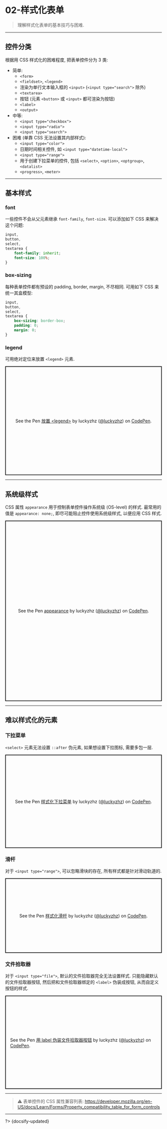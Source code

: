 # 02-样式化表单

> 理解样式化表单的基本技巧与困难.

---

## 控件分类

根据用 CSS 样式化的困难程度, 把表单控件分为 3 类:

- 简单:
  - `<form>`
  - `<fieldset>`, `<legend>`
  - 渲染为单行文本输入框的 `<input>` (`<input type="search">` 除外)
  - `<textarea>`
  - 按钮 (元素 `<button>` 或 `<input>` 都可渲染为按钮)
  - `<label>`
  - `<output>`
- 中等:
  - `<input type="checkbox">`
  - `<input type="radio">`
  - `<input type="search">`
- 困难 (单靠 CSS 无法设置其内部样式):
  - `<input type="color">`
  - 日期时间相关控件, 如 `<input type="datetime-local">`
  - `<input type="range">`
  - 用于创建下拉菜单的控件, 包括 `<select>`, `<option>`, `<optgroup>`, `<datalist>`
  - `<progress>`, `<meter>`

---

## 基本样式

### font

一些控件不会从父元素继承 `font-family`, `font-size`. 可以添加如下 CSS 来解决这个问题:

```css
input,
button,
select,
textarea {
    font-family: inherit;
    font-size: 100%;
}
```

### box-sizing

每种表单控件都有预设的 padding, border, margin, 不尽相同. 可用如下 CSS 来统一其盒模型:

```css
input,
button,
select,
textarea {
    box-sizing: border-box;
    padding: 0;
    margin: 0;
}
```

### legend

可用绝对定位来放置 `<legend>` 元素.

<p class="codepen" data-height="350" data-default-tab="html,result" data-slug-hash="KKYwWBX" data-editable="true" data-user="luckyzhz" style="height: 350px; box-sizing: border-box; display: flex; align-items: center; justify-content: center; border: 2px solid; margin: 1em 0; padding: 1em;">
  <span>See the Pen <a href="https://codepen.io/luckyzhz/pen/KKYwWBX">
  放置 &lt;legend&gt;</a> by luckyzhz (<a href="https://codepen.io/luckyzhz">@luckyzhz</a>)
  on <a href="https://codepen.io">CodePen</a>.</span>
</p>
<script async src="https://cpwebassets.codepen.io/assets/embed/ei.js"></script>

---

## 系统级样式

CSS 属性 `appearance` 用于控制表单控件操作系统级 (OS-level) 的样式. 最常用的值是 `appearance: none;`, 即尽可能阻止控件使用系统级样式, 以便应用 CSS 样式.

<p class="codepen" data-height="580" data-default-tab="html,result" data-slug-hash="GRLgvKa" data-editable="true" data-user="luckyzhz" style="height: 580px; box-sizing: border-box; display: flex; align-items: center; justify-content: center; border: 2px solid; margin: 1em 0; padding: 1em;">
  <span>See the Pen <a href="https://codepen.io/luckyzhz/pen/GRLgvKa">
  appearance</a> by luckyzhz (<a href="https://codepen.io/luckyzhz">@luckyzhz</a>)
  on <a href="https://codepen.io">CodePen</a>.</span>
</p>
<script async src="https://cpwebassets.codepen.io/assets/embed/ei.js"></script>

---

## 难以样式化的元素

### 下拉菜单

`<select>` 元素无法设置 `::after` 伪元素, 如果想设置下拉图标, 需要多包一层.

<p class="codepen" data-height="300" data-default-tab="html,result" data-slug-hash="NWmPazB" data-editable="true" data-user="luckyzhz" style="height: 300px; box-sizing: border-box; display: flex; align-items: center; justify-content: center; border: 2px solid; margin: 1em 0; padding: 1em;">
  <span>See the Pen <a href="https://codepen.io/luckyzhz/pen/NWmPazB">
  样式化下拉菜单</a> by luckyzhz (<a href="https://codepen.io/luckyzhz">@luckyzhz</a>)
  on <a href="https://codepen.io">CodePen</a>.</span>
</p>
<script async src="https://cpwebassets.codepen.io/assets/embed/ei.js"></script>

### 滑杆

对于 `<input type="range">`, 可以忽略滑块的存在, 所有样式都是针对滑动轨道的.

<p class="codepen" data-height="240" data-default-tab="html,result" data-slug-hash="RwONjwx" data-editable="true" data-user="luckyzhz" style="height: 240px; box-sizing: border-box; display: flex; align-items: center; justify-content: center; border: 2px solid; margin: 1em 0; padding: 1em;">
  <span>See the Pen <a href="https://codepen.io/luckyzhz/pen/RwONjwx">
  样式化滑杆</a> by luckyzhz (<a href="https://codepen.io/luckyzhz">@luckyzhz</a>)
  on <a href="https://codepen.io">CodePen</a>.</span>
</p>
<script async src="https://cpwebassets.codepen.io/assets/embed/ei.js"></script>

### 文件拾取器

对于 `<input type="file">`, 默认的文件拾取器完全无法设置样式. 只能隐藏默认的文件拾取器按钮, 然后把和文件拾取器绑定的 `<label>` 伪装成按钮, 从而自定义按钮的样式.

<p class="codepen" data-height="300" data-default-tab="html,result" data-slug-hash="qBwEVam" data-editable="true" data-user="luckyzhz" style="height: 300px; box-sizing: border-box; display: flex; align-items: center; justify-content: center; border: 2px solid; margin: 1em 0; padding: 1em;">
  <span>See the Pen <a href="https://codepen.io/luckyzhz/pen/qBwEVam">
  用 label 伪装文件拾取器按钮</a> by luckyzhz (<a href="https://codepen.io/luckyzhz">@luckyzhz</a>)
  on <a href="https://codepen.io">CodePen</a>.</span>
</p>
<script async src="https://cpwebassets.codepen.io/assets/embed/ei.js"></script>

---

> ⚠️ 表单控件的 CSS 属性兼容列表: <https://developer.mozilla.org/en-US/docs/Learn/Forms/Property_compatibility_table_for_form_controls>



---

?> {docsify-updated}
